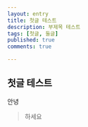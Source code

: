 ```yaml
---
layout: entry
title: 첫글 테스트
description: 부제목 테스트
tags: [첫글, 둘글]
published: true
comments: true

---
```


## 첫글 테스트

안녕

> 하세요